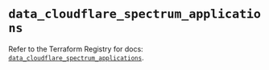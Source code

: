 # `data_cloudflare_spectrum_applications`

Refer to the Terraform Registry for docs: [`data_cloudflare_spectrum_applications`](https://registry.terraform.io/providers/cloudflare/cloudflare/5.7.1/docs/data-sources/spectrum_applications).
